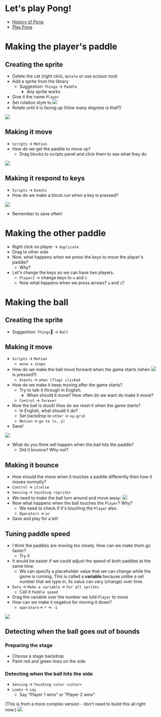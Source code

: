 # Let's play Pong!

* [History of Pong](https://nerdist.com/atari-pong-45th-anniversary-history-video-game/)
* [Play Pong](https://codeincomplete.com/games/pong/)


# Making the player's paddle

## Creating the sprite

* Delete the cat (right click, `delete` or use scissor tool)
* Add a sprite from the library
	* Suggestion: `Things` -> `Paddle`
		* Any sprite works
* Give it the name `Player`
* Set rotation style to ![](images/00.png)
* Rotate until it is facing up (How many degrees is that?) 

![](images/01.png)

## Making it move
* `Scripts` -> `Motion`
* How do we get the paddle to move up?
	* Drag blocks to scripts panel and click them to see what they do

![](images/02.png)

## Making it respond to keys
* `Scripts` -> `Events`
* How do we make a block run when a key is pressed?

![](images/03.png)

* Remember to save often!

# Making the other paddle
* Right click on player -> `duplicate`
* Drag to other side
* Now, what happens when we press the keys to move the player's paddle?
	* Why?
* Let's change the keys so we can have two players.
	* `Player2` -> change keys to `a` and `z`
	* Now what happens when we press arrows? `a` and `z`?

# Making the ball

## Creating the sprite

* Suggestion: `Things` -> `Ball`

## Making it move
* `Scripts` -> `Motion`
	* `move x steps`
* How do we make the ball move forward when the game starts (when ![](images/greenflag.png) is pressed?)
	* `Events` -> `when (flag) clicked` 
* How do we make it keep moving after the game starts?
	* Try to talk it through in English.
		* When should it move? How often do we want do make it move?
	* `Control` -> `forever`
* Now the ball is stuck! How do we reset it when the game starts?
	* In English, what should it do?
	* Set backdrop to `other` -> `xy-grid`
	* `Motion` -> `go to (x, y)`
* Save!

![](images/04.png)

* What do you think will happen when the ball hits the paddle?
	* Did it bounce? Why not?

## Making it bounce
* How should the move when it touches a paddle differently then how it moves normally?
* `Control` -> `if/else`
* `Sensing` -> `touching <sprite>`
* We need to make the ball turn around and move away:
![](images/05.png)
* Now what happens when the ball touches the `Player`? Why?
	* We need to check if it's touching the `Player` also.
	* `Operators` -> `or`
* Save and play for a bit!

## Tuning paddle speed
* I think the paddles are moving too slowly. How can we make them go faster?
	* Try it
* It would be easier if we could adjust the speed of both paddles at the same time.
	* We can specify a placeholder value that we can change while the game is running. This is called a **variable** because unlike a set number that we type in, its value can vary (change) over time.
* `Data` -> `Make a variable` -> `For all sprites`
	* Call it `Paddle speed`
* Drag the variable over the number we told `Player` to move
* How can we make it negative for moving it down?
	* `operators`-> `*` -> `-1`

![](images/06.png)

## Detecting when the ball goes out of bounds

### Preparing the stage

* Choose a stage backdrop
* Paint red and green lines on the side

### Detecting when the ball hits the side
* `Sensing` -> `Touching color <color>`
* `Looks` -> `say`
	* Say "Player 1 wins" or "Player 2 wins"

(This is from a more complex version - don't need to build this all right now:)
![](images/07.png)